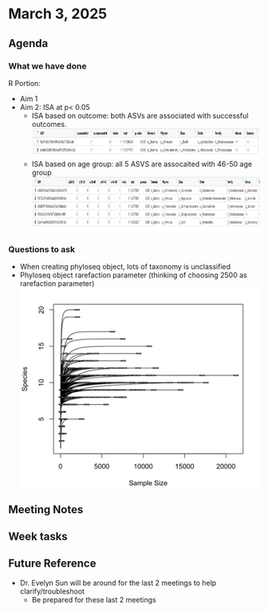 
# March 3, 2025

## Agenda


### What we have done
R Portion:
- Aim 1
- Aim 2: ISA at p< 0.05
    - ISA based on outcome: both ASVs are associated with successful outcomes. 
      <img src="../images/ISA_outcome.png" height="60" width="1000">
    - ISA based on age group: all 5 ASVS are assocaited with 46-50 age group
      <img src="../images/ISA_age_group.png" height="110" width="1200">


### Questions to ask
- When creating phyloseq object, lots of taxonomy is unclassified
- Phyloseq object rarefaction parameter (thinking of choosing 2500 as rarefaction parameter)
  <img src="../images/rare_curve.png" height="400" width="600">


## Meeting Notes

  

## Week tasks


## Future Reference
- Dr. Evelyn Sun will be around for the last 2 meetings to help clarify/troubleshoot
  - Be prepared for these last 2 meetings 

  
